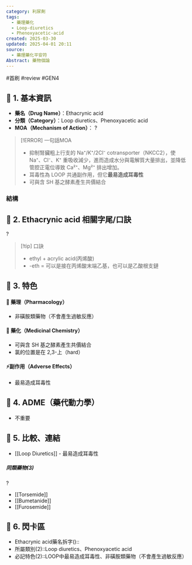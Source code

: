 ```yaml
---
category: 利尿劑
tags:
  - 藥理藥化
  - Loop-diuretics
  - Phenoxyacetic-acid
created: 2025-03-30
updated: 2025-04-01 20:11
source:
  - 藥理藥化平安符
Abstract: 藥物個論
---
```


#首刷 #review #GEN4


## 🔹 1. 基本資訊
- **藥名（Drug Name）**：Ethacrynic acid
- **分類（Category）**：Loop diuretics、Phenoxyacetic acid
- **MOA（Mechanism of Action）**：
?
> [!ERROR] 一句話MOA
> - 抑制腎臟粗上行支的 Na⁺/K⁺/2Cl⁻ cotransporter（NKCC2），使 Na⁺、Cl⁻、K⁺ 重吸收減少，進而造成水分與電解質大量排出，並降低管腔正電位導致 Ca²⁺、Mg²⁺ 排出增加。
> - 耳毒性為 LOOP 共通副作用，但它**最易造成耳毒性**
> - 可與含 SH 基之酵素產生共價結合


### 結構




## 🔹 2. Ethacrynic acid 相關字尾/口訣
?
> [!tip] 口訣
> - ethyl + acrylic acid(丙烯酸)
> - -eth = 可以是接在丙烯酸末端乙基，也可以是乙酸根支鏈


## 🔹 3. 特色
#### 🧪 藥理（Pharmacology）
- 非磺胺類藥物（不會產生過敏反應）


#### 🧬 藥化（Medicinal Chemistry）
- 可與含 SH 基之酵素產生共價結合
- 氯的位置是在 2,3-上（hard）



#### ⚡副作用（Adverse Effects）

- 最易造成耳毒性


## 🔹 4. ADME（藥代動力學）
 - 不重要
## 🔹 5. 比較、連結

- [[Loop Diuretics]] - 最易造成耳毒性

##### 同類藥物(3)
?
- [[Torsemide]]
- [[Bumetanide]]
- [[Furosemide]]


## 🔹 6. 閃卡區

- Ethacrynic acid藥名拆字()::
- 所屬類別(2)::Loop diuretics、Phenoxyacetic acid
- 必記特色(2)::LOOP中最易造成耳毒性、非磺胺類藥物（不會產生過敏反應）

